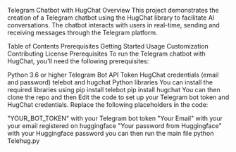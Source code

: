 Telegram Chatbot with HugChat
Overview
This project demonstrates the creation of a Telegram chatbot using the HugChat library to facilitate AI conversations. The chatbot interacts with users in real-time, sending and receiving messages through the Telegram platform.

Table of Contents
Prerequisites
Getting Started
Usage
Customization
Contributing
License
Prerequisites
To run the Telegram chatbot with HugChat, you'll need the following prerequisites:

Python 3.6 or higher
Telegram Bot API Token
HugChat credentials (email and password)
telebot and hugchat Python libraries
You can install the required libraries using 
pip install telebot 
pip install hugchat
You can then clone the repo and then Edit the code to set up your Telegram bot token and HugChat credentials. Replace the following placeholders in the code:

"YOUR_BOT_TOKEN" with your Telegram bot token
"Your Email" with your your  email registered on huggingface
"Your password from Huggingface" with your Huggingface password 
you can then run the main file python Telehug.py
